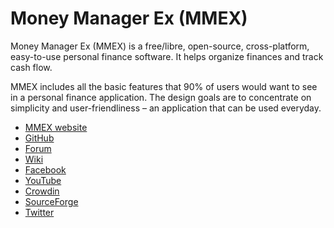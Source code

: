 # Money Manager Ex (MMEX)

Money Manager Ex (MMEX) is a free/libre, open-source, cross-platform, easy-to-use personal finance software. It helps organize finances and track cash flow.

MMEX includes all the basic features that 90% of users would want to see in a personal finance application. The design goals are to concentrate on simplicity and user-friendliness – an application that can be used everyday.

* [MMEX website](https://moneymanagerex.org/)
* [GitHub](https://github.com/moneymanagerex/moneymanagerex#readme)
* [Forum](https://forum.moneymanagerex.org/)
* [Wiki](https://sourceforge.net/p/moneymanagerex/wiki/mmex)
* [Facebook](https://www.facebook.com/MoneyManagerEx)
* [YouTube](https://www.youtube.com/channel/UCAqVC0fOt6C5OnGv_DzE0wg)
* [Crowdin](https://crowdin.com/project/moneymanagerex)
* [SourceForge](https://sourceforge.net/p/moneymanagerex)
* [Twitter](https://twitter.com/MoneyManagerEx)
